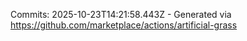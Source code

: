 Commits: 2025-10-23T14:21:58.443Z - Generated via https://github.com/marketplace/actions/artificial-grass
<br>
